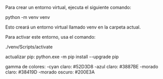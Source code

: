 Para crear un entorno virtual, ejecuta el siguiente comando:

python -m venv venv

Esto creará un entorno virtual llamado venv en la carpeta actual.

Para activar este entorno, usa el comando:

./venv/Scripts/activate 

actualizar pip: python.exe -m pip install --upgrade pip

gamma de colores: 
-cyan claro: #52D3D8
-azul claro: #3887BE
-morado claro: #38419D
-morado oscuro: #200E3A